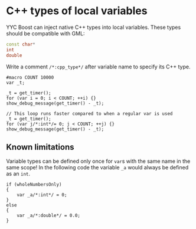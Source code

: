 # C++ types of local variables
YYC Boost can inject native C++ types into local variables. These types should
be compatible with GML:

```cpp
const char*
int
double
```

Write a comment `/*:cpp_type*/` after variable name to specify its C++ type.

```gml
#macro COUNT 10000
var _t;

_t = get_timer();
for (var i = 0; i < COUNT; ++i) {}
show_debug_message(get_timer() - _t);

// This loop runs faster compared to when a regular var is used
_t = get_timer();
for (var j/*:int*/= 0; j < COUNT; ++j) {}
show_debug_message(get_timer() - _t);
```

## Known limitations
Variable types can be defined only once for `var`s with the same name in the
same scope! In the following code the variable `_a` would always be defined as
an `int`.

```gml
if (wholeNumbersOnly)
{
    var _a/*:int*/ = 0;
}
else
{
    var _a/*:double*/ = 0.0;
}
```
